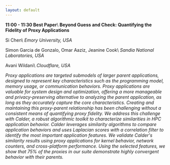 ```yaml
---
layout: default
---
```


**11:00 - 11:30 Best Paper**\\
**Beyond Guess and Check: Quantifying the Fidelity of Proxy Applications**

Si Chen\\
_Emory University, USA_

Simon Garcia de Gonzalo, Omar Aaziz, Jeanine Cook\\
_Sandia National Laboratories, USA_

Avani Wildani\\
_Cloudflare, USA_

_Proxy applications are targeted submodels of larger parent applications, designed to represent key characteristics such as the programming model, memory usage, or communication behaviors. Proxy applications are valuable for system design and optimization, offering a more manageable and privacy-preserving alternative to analyzing the parent application, as long as they accurately capture the core characteristics. Creating and maintaining this proxy-parent relationship has been challenging without a consistent means of quantifying proxy fidelity. We address this challenge with Calder, a robust algorithmic toolkit to characterize similarities in HPC application behavior. Calder leverages similarity algorithms to compare application behaviors and uses Laplacian scores with a correlation filter to identify the most important application features. We validate Calder's similarity results using proxy applications for kernel behavior, network counters, and cross-platform performance. Using the selected features, we show that 75% of the proxies in our suite demonstrate highly convergent behavior with their parents._